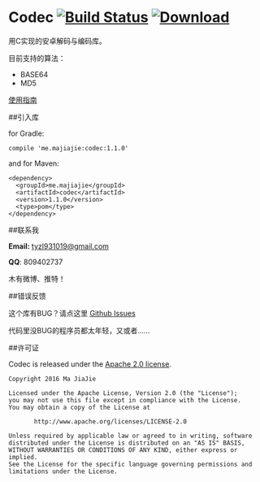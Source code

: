 # Codec [![Build Status](https://travis-ci.org/tyzlmjj/Codec.svg?branch=master)](https://travis-ci.org/tyzlmjj/Codec)	[ ![Download](https://api.bintray.com/packages/tyzlmjj/maven/codec/images/download.svg) ](https://bintray.com/tyzlmjj/maven/codec/view)

用C实现的安卓解码与编码库。

目前支持的算法：

- BASE64
- MD5

[使用指南](https://github.com/tyzlmjj/Codec/wiki/%E4%BD%BF%E7%94%A8%E6%8C%87%E5%8D%97)

##引入库

for Gradle:
```
compile 'me.majiajie:codec:1.1.0'
```

and for Maven:
```
<dependency>
  <groupId>me.majiajie</groupId>
  <artifactId>codec</artifactId>
  <version>1.1.0</version>
  <type>pom</type>
</dependency>
```

##联系我

**Email:** tyzl931019@gmail.com

**QQ**: 809402737

木有微博、推特！

##错误反馈

这个库有BUG？请点这里 [Github Issues](https://github.com/tyzlmjj/Codec/issues)

代码里没BUG的程序员都太年轻，又或者……

##许可证

Codec is released under the [Apache 2.0 license](https://github.com/tyzlmjj/Codec/blob/master/LICENSE).
```
Copyright 2016 Ma JiaJie

Licensed under the Apache License, Version 2.0 (the "License");
you may not use this file except in compliance with the License.
You may obtain a copy of the License at

	   http://www.apache.org/licenses/LICENSE-2.0

Unless required by applicable law or agreed to in writing, software
distributed under the License is distributed on an "AS IS" BASIS,
WITHOUT WARRANTIES OR CONDITIONS OF ANY KIND, either express or implied.
See the License for the specific language governing permissions and
limitations under the License.
```
